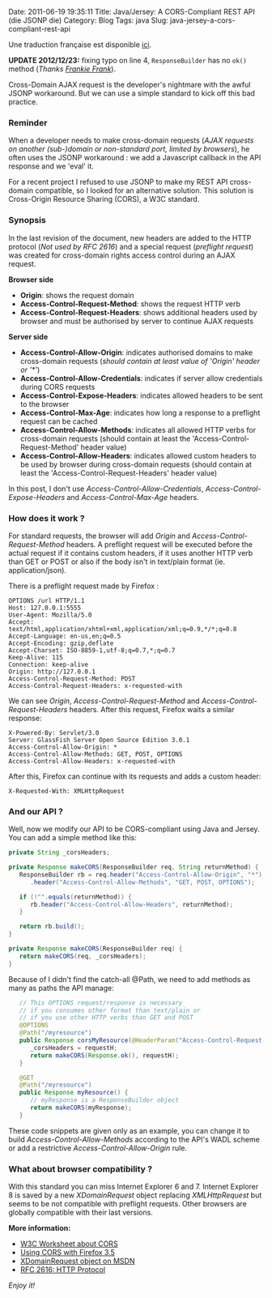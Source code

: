 Date: 2011-06-19 19:35:11
Title: Java/Jersey: A CORS-Compliant REST API (die JSONP die)
Category: Blog
Tags: java
Slug: java-jersey-a-cors-compliant-rest-api

Une traduction française est disponible [ici]({filename}/blog/2011-06-02-java-jersey-une-api-rest-cross-domain-sans-jsonp/post.markdown).

<div class="alert-info">
  <strong>UPDATE 2012/12/23:</strong> fixing typo on line 4, <code>ResponseBuilder</code> has no <code>ok()</code> method (<em>Thanks <a href="#comment-658615663">Frankie Frank</a></em>).
</div>

Cross-Domain AJAX request is the developer's nightmare with the awful JSONP workaround. But we can use a simple standard to kick off this bad practice.

### Reminder

When a developer needs to make cross-domain requests (_AJAX requests on another (sub-)domain or non-standard port, limited by browsers_), he often uses the JSONP workaround : we add a Javascript callback in the API response and we 'eval' it.

For a recent project I refused to use JSONP to make my REST API cross-domain compatible, so I looked for an alternative solution. This solution is Cross-Origin Resource Sharing (CORS), a W3C standard.

### Synopsis

In the last revision of the document, new headers are added to the HTTP protocol (_Not used by RFC 2616_) and a special request (_preflight request_) was created for cross-domain rights access control during an AJAX request.

**Browser side**  

  * **Origin**: shows the request domain
  * **Access-Control-Request-Method**: shows the request HTTP verb
  * **Access-Control-Request-Headers**: shows additional headers used by browser and must be authorised by server to continue AJAX requests

**Server side**  

  * **Access-Control-Allow-Origin**: indicates authorised domains to make cross-domain requests (_should contain at least value of 'Origin' header or '*'_)
  * **Access-Control-Allow-Credentials**: indicates if server allow credentials during CORS requests
  * **Access-Control-Expose-Headers**: indicates allowed headers to be sent to the browser
  * **Access-Control-Max-Age**: indicates how long a response to a preflight request can be cached
  * **Access-Control-Allow-Methods**: indicates all allowed HTTP verbs for cross-domain requests (should contain at least the 'Access-Control-Request-Method' header value)
  * **Access-Control-Allow-Headers**: indicates allowed custom headers to be used by browser during cross-domain requests (should contain at least the 'Access-Control-Request-Headers' header value)

In this post, I don't use _Access-Control-Allow-Credentials_, _Access-Control-Expose-Headers_ and _Access-Control-Max-Age_ headers.

### How does it work ?

For standard requests, the browser will add _Origin_ and _Access-Control-Request-Method_ headers. A preflight request will be executed before the actual request if it contains custom headers, if it uses another HTTP verb than GET or POST or also if the body isn't in text/plain format (ie. application/json).

There is a preflight request made by Firefox :

``` http
OPTIONS /url HTTP/1.1
Host: 127.0.0.1:5555
User-Agent: Mozilla/5.0
Accept: text/html,application/xhtml+xml,application/xml;q=0.9,*/*;q=0.8
Accept-Language: en-us,en;q=0.5
Accept-Encoding: gzip,deflate
Accept-Charset: ISO-8859-1,utf-8;q=0.7,*;q=0.7
Keep-Alive: 115
Connection: keep-alive
Origin: http://127.0.0.1
Access-Control-Request-Method: POST
Access-Control-Request-Headers: x-requested-with
```

We can see _Origin_, _Access-Control-Request-Method_ and _Access-Control-Request-Headers_ headers. After this request, Firefox waits a similar response:

```
X-Powered-By: Servlet/3.0
Server: GlassFish Server Open Source Edition 3.0.1
Access-Control-Allow-Origin: *
Access-Control-Allow-Methods: GET, POST, OPTIONS
Access-Control-Allow-Headers: x-requested-with
```

After this, Firefox can continue with its requests and adds a custom header:

```
X-Requested-With: XMLHttpRequest
```

### And our API ?

Well, now we modify our API to be CORS-compliant using Java and Jersey. You can add a simple method like this:

``` java
private String _corsHeaders;

private Response makeCORS(ResponseBuilder req, String returnMethod) {
   ResponseBuilder rb = req.header("Access-Control-Allow-Origin", "*")
      .header("Access-Control-Allow-Methods", "GET, POST, OPTIONS");

   if (!"".equals(returnMethod)) {
      rb.header("Access-Control-Allow-Headers", returnMethod);
   }

   return rb.build();
}

private Response makeCORS(ResponseBuilder req) {
   return makeCORS(req, _corsHeaders);
}
```

Because of I didn't find the catch-all @Path, we need to add methods as many as paths the API manage:

``` java
   // This OPTIONS request/response is necessary
   // if you consumes other format than text/plain or
   // if you use other HTTP verbs than GET and POST
   @OPTIONS
   @Path("/myresource")
   public Response corsMyResource(@HeaderParam("Access-Control-Request-Headers") String requestH) {
      _corsHeaders = requestH;
      return makeCORS(Response.ok(), requestH);
   }

   @GET
   @Path("/myresource")
   public Response myResource() {
      // myResponse is a ResponseBuilder object
      return makeCORS(myResponse);
   }
```

These code snippets are given only as an example, you can change it to build _Access-Control-Allow-Methods_ according to the API's WADL scheme or add a restrictive _Access-Control-Allow-Origin_ rule.

### What about browser compatibility ?

With this standard you can miss Internet Explorer 6 and 7. Internet Explorer 8 is saved by a new _XDomainRequest_ object replacing _XMLHttpRequest_ but seems to be not compatible with preflight requests. Other browsers are globally compatible with their last versions.


**More information:**

  * [W3C Worksheet about CORS](http://www.w3.org/TR/cors/)
  * [Using CORS with Firefox 3.5](https://developer.mozilla.org/En/HTTP_Access_Control)
  * [XDomainRequest object on MSDN](http://msdn.microsoft.com/en-us/library/cc288060\(v=vs.85\).aspx)
  * [RFC 2616: HTTP Protocol](http://tools.ietf.org/html/rfc2616)


_Enjoy it!_

